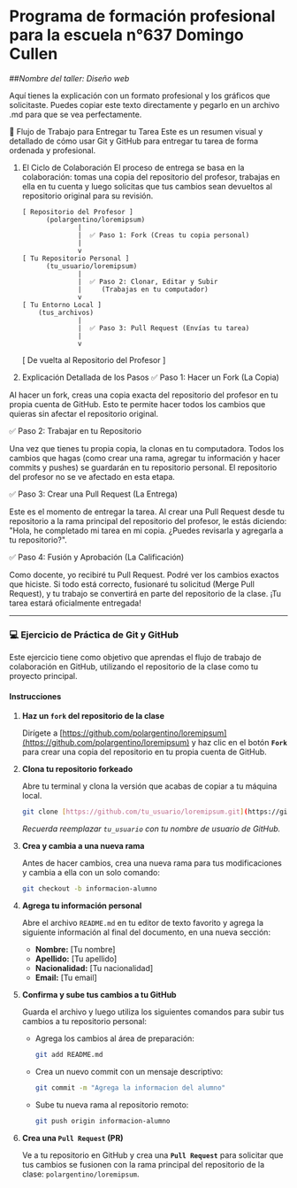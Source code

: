 # Programa de formación profesional para la escuela n°637 Domingo Cullen 
##*Nombre del taller: Diseño web*

Aquí tienes la explicación con un formato profesional y los gráficos que solicitaste. Puedes copiar este texto directamente y pegarlo en un archivo .md para que se vea perfectamente.

🚀 Flujo de Trabajo para Entregar tu Tarea
Este es un resumen visual y detallado de cómo usar Git y GitHub para entregar tu tarea de forma ordenada y profesional.

1. El Ciclo de Colaboración
El proceso de entrega se basa en la colaboración: tomas una copia del repositorio del profesor, trabajas en ella en tu cuenta y luego solicitas que tus cambios sean devueltos al repositorio original para su revisión.

       [ Repositorio del Profesor ]
             (polargentino/loremipsum)
                     |
                     |  ✅ Paso 1: Fork (Creas tu copia personal)
                     |
                     v
       [ Tu Repositorio Personal ]
             (tu_usuario/loremipsum)
                     |
                     |  ✅ Paso 2: Clonar, Editar y Subir
                     |     (Trabajas en tu computador)
                     v
       [ Tu Entorno Local ]
           (tus_archivos)
                     |
                     |  ✅ Paso 3: Pull Request (Envías tu tarea)
                     |
                     v
      [ De vuelta al Repositorio del Profesor ]
2. Explicación Detallada de los Pasos
✅ Paso 1: Hacer un Fork (La Copia)

Al hacer un fork, creas una copia exacta del repositorio del profesor en tu propia cuenta de GitHub. Esto te permite hacer todos los cambios que quieras sin afectar el repositorio original.

✅ Paso 2: Trabajar en tu Repositorio

Una vez que tienes tu propia copia, la clonas en tu computadora. Todos los cambios que hagas (como crear una rama, agregar tu información y hacer commits y pushes) se guardarán en tu repositorio personal. El repositorio del profesor no se ve afectado en esta etapa.

✅ Paso 3: Crear una Pull Request (La Entrega)

Este es el momento de entregar la tarea. Al crear una Pull Request desde tu repositorio a la rama principal del repositorio del profesor, le estás diciendo: "Hola, he completado mi tarea en mi copia. ¿Puedes revisarla y agregarla a tu repositorio?".

✅ Paso 4: Fusión y Aprobación (La Calificación)

Como docente, yo recibiré tu Pull Request. Podré ver los cambios exactos que hiciste. Si todo está correcto, fusionaré tu solicitud (Merge Pull Request), y tu trabajo se convertirá en parte del repositorio de la clase. ¡Tu tarea estará oficialmente entregada!


-------

### 💻 Ejercicio de Práctica de Git y GitHub

Este ejercicio tiene como objetivo que aprendas el flujo de trabajo de colaboración en GitHub, utilizando el repositorio de la clase como tu proyecto principal.

#### Instrucciones

1.  **Haz un `fork` del repositorio de la clase**
    
    Dirígete a [https://github.com/polargentino/loremipsum](https://github.com/polargentino/loremipsum) y haz clic en el botón **`Fork`** para crear una copia del repositorio en tu propia cuenta de GitHub.
    

2.  **Clona tu repositorio forkeado**
    
    Abre tu terminal y clona la versión que acabas de copiar a tu máquina local.
    
    ```bash
    git clone [https://github.com/tu_usuario/loremipsum.git](https://github.com/tu_usuario/loremipsum.git)
    ```
    
    *Recuerda reemplazar `tu_usuario` con tu nombre de usuario de GitHub.*
    

3.  **Crea y cambia a una nueva rama**
    
    Antes de hacer cambios, crea una nueva rama para tus modificaciones y cambia a ella con un solo comando:
    
    ```bash
    git checkout -b informacion-alumno
    ```
    

4.  **Agrega tu información personal**
    
    Abre el archivo `README.md` en tu editor de texto favorito y agrega la siguiente información al final del documento, en una nueva sección:
    
    * **Nombre:** [Tu nombre]
    * **Apellido:** [Tu apellido]
    * **Nacionalidad:** [Tu nacionalidad]
    * **Email:** [Tu email]
    

5.  **Confirma y sube tus cambios a tu GitHub**
    
    Guarda el archivo y luego utiliza los siguientes comandos para subir tus cambios a tu repositorio personal:
    
    * Agrega los cambios al área de preparación:
        ```bash
        git add README.md
        ```
    
    * Crea un nuevo commit con un mensaje descriptivo:
        ```bash
        git commit -m "Agrega la informacion del alumno"
        ```
    
    * Sube tu nueva rama al repositorio remoto:
        ```bash
        git push origin informacion-alumno
        ```
    

6.  **Crea una `Pull Request` (PR)**
    
    Ve a tu repositorio en GitHub y crea una **`Pull Request`** para solicitar que tus cambios se fusionen con la rama principal del repositorio de la clase: `polargentino/loremipsum`.
